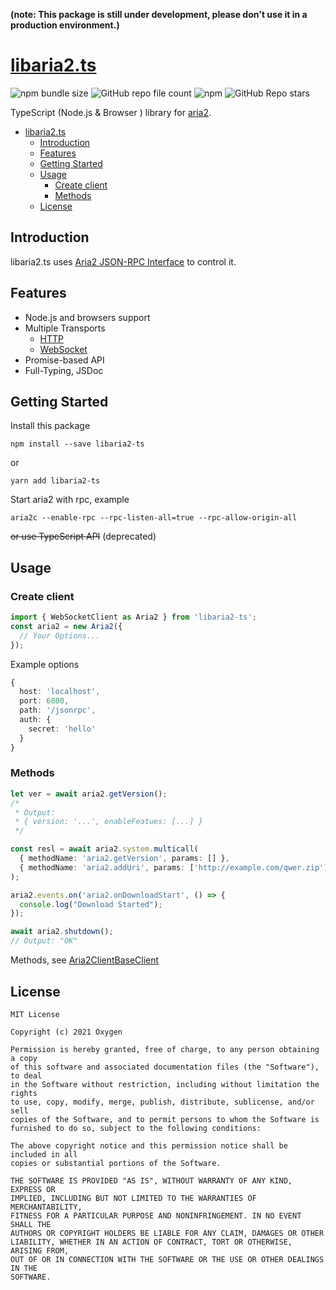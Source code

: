 **(note: This package is still under development, please don't use it in a production environment.)**

# [libaria2.ts](https://www.npmjs.com/package/libaria2-ts)

![npm bundle size](https://img.shields.io/bundlephobia/min/libaria2-ts?label=size&style=for-the-badge)
![GitHub repo file count](https://img.shields.io/github/directory-file-count/im-oxygen/libaria2-ts?style=for-the-badge)
![npm](https://img.shields.io/npm/dm/libaria2-ts?style=for-the-badge)
![GitHub Repo stars](https://img.shields.io/github/stars/im-oxygen/libaria2-ts?style=for-the-badge)


TypeScript (Node.js & Browser ) library for [aria2](https://aria2.github.io/).

- [libaria2.ts](#libaria2ts)
  - [Introduction](#introduction)
  - [Features](#features)
  - [Getting Started](#getting-started)
  - [Usage](#usage)
    - [Create client](#create-client)
    - [Methods](#methods)
  - [License](#license)

## Introduction
libaria2.ts uses [Aria2 JSON-RPC Interface](https://aria2.github.io/manual/en/html/aria2c.html#rpc-interface) to control it.

## Features
- Node.js and browsers support
- Multiple Transports
  - [HTTP](https://aria2.github.io/manual/en/html/aria2c.html#rpc-interface)
  - [WebSocket](https://aria2.github.io/manual/en/html/aria2c.html#json-rpc-over-websocket)
- Promise-based API
- Full-Typing, JSDoc

## Getting Started

Install this package
```
npm install --save libaria2-ts
```
or
```
yarn add libaria2-ts
```


Start aria2 with rpc, example
```
aria2c --enable-rpc --rpc-listen-all=true --rpc-allow-origin-all
```
~~or use TypeScript API~~ (deprecated)

## Usage

### Create client
```ts
import { WebSocketClient as Aria2 } from 'libaria2-ts';
const aria2 = new Aria2({
  // Your Options...
});
```

Example options
```ts
{
  host: 'localhost',
  port: 6800,
  path: '/jsonrpc',
  auth: {
    secret: 'hello'
  }
}
```

### Methods
```ts
let ver = await aria2.getVersion();
/*
 * Output:
 * { version: '...', enableFeatues: [...] }
 */

const resl = await aria2.system.multicall(
  { methodName: 'aria2.getVersion', params: [] },
  { methodName: 'aria2.addUri', params: ['http://example.com/qwer.zip'] }
);

aria2.events.on('aria2.onDownloadStart', () => {
  console.log("Download Started");
});

await aria2.shutdown();
// Output: "OK"

```

Methods, see [Aria2ClientBaseClient](./classes/adapter.aria2clientbaseclass.html)

## License
```
MIT License

Copyright (c) 2021 Oxygen

Permission is hereby granted, free of charge, to any person obtaining a copy
of this software and associated documentation files (the "Software"), to deal
in the Software without restriction, including without limitation the rights
to use, copy, modify, merge, publish, distribute, sublicense, and/or sell
copies of the Software, and to permit persons to whom the Software is
furnished to do so, subject to the following conditions:

The above copyright notice and this permission notice shall be included in all
copies or substantial portions of the Software.

THE SOFTWARE IS PROVIDED "AS IS", WITHOUT WARRANTY OF ANY KIND, EXPRESS OR
IMPLIED, INCLUDING BUT NOT LIMITED TO THE WARRANTIES OF MERCHANTABILITY,
FITNESS FOR A PARTICULAR PURPOSE AND NONINFRINGEMENT. IN NO EVENT SHALL THE
AUTHORS OR COPYRIGHT HOLDERS BE LIABLE FOR ANY CLAIM, DAMAGES OR OTHER
LIABILITY, WHETHER IN AN ACTION OF CONTRACT, TORT OR OTHERWISE, ARISING FROM,
OUT OF OR IN CONNECTION WITH THE SOFTWARE OR THE USE OR OTHER DEALINGS IN THE
SOFTWARE.
```